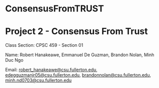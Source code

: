 # ConsensusFromTRUST

# Project 2 - Consensus From Trust
Class Section: CPSC 459 - Section 01

Name: Robert Hanakeawe, Emmanuel De Guzman, Brandon Nolan, Minh Duc Ngo

Email: robert_hanakeawe@csu.fullerton.edu, edegguzmanjr05@csu.fullerton.edu, brandonnolan@csu.fullerton.edu, minh.nd0703@csu.fullerton.edu

